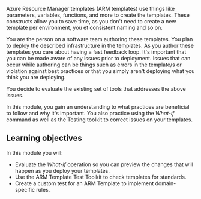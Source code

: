 Azure Resource Manager templates (ARM templates) use things like parameters, variables, functions, and more to create the templates. These constructs allow you to save time, as you don't need to create a new template per environment, you et consistent naming and so on.

You are the person on a software team authoring these templates. You plan to deploy the described infrastructure in the templates. As you author these templates you care about having a fast feedback loop. It's important that you can be made aware of any issues prior to deployment. Issues that can occur while authoring can be things such as errors in the template/s or violation against best practices or that you simply aren't deploying what you think you are deploying.

You decide to evaluate the existing set of tools that addresses the above issues.

In this module, you gain an understanding to what practices are beneficial to follow and why it's important. You also practice using the *What-if* command as well as the Testing toolkit to correct issues on your templates.

## Learning objectives

In this module you will:
- Evaluate the *What-if* operation so you can preview the changes that will happen as you deploy your templates. 
- Use the ARM Template Test Toolkit to check templates for standards.
- Create a custom test for an ARM Template to implement domain-specific rules.
